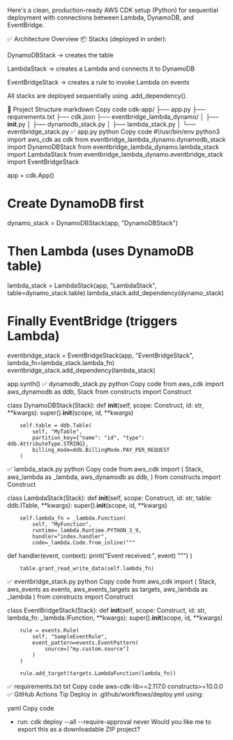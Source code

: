 
Here's a clean, production-ready AWS CDK setup (Python) for sequential deployment with connections between Lambda, DynamoDB, and EventBridge.

✅ Architecture Overview
📦 Stacks (deployed in order):

DynamoDBStack → creates the table

LambdaStack → creates a Lambda and connects it to DynamoDB

EventBridgeStack → creates a rule to invoke Lambda on events

All stacks are deployed sequentially using .add_dependency().

📁 Project Structure
markdown
Copy code
cdk-app/
├── app.py
├── requirements.txt
├── cdk.json
├── eventbridge_lambda_dynamo/
│   ├── __init__.py
│   ├── dynamodb_stack.py
│   ├── lambda_stack.py
│   └── eventbridge_stack.py
✅ app.py
python
Copy code
#!/usr/bin/env python3
import aws_cdk as cdk
from eventbridge_lambda_dynamo.dynamodb_stack import DynamoDBStack
from eventbridge_lambda_dynamo.lambda_stack import LambdaStack
from eventbridge_lambda_dynamo.eventbridge_stack import EventBridgeStack

app = cdk.App()

# Create DynamoDB first
dynamo_stack = DynamoDBStack(app, "DynamoDBStack")

# Then Lambda (uses DynamoDB table)
lambda_stack = LambdaStack(app, "LambdaStack", table=dynamo_stack.table)
lambda_stack.add_dependency(dynamo_stack)

# Finally EventBridge (triggers Lambda)
eventbridge_stack = EventBridgeStack(app, "EventBridgeStack", lambda_fn=lambda_stack.lambda_fn)
eventbridge_stack.add_dependency(lambda_stack)

app.synth()
✅ dynamodb_stack.py
python
Copy code
from aws_cdk import aws_dynamodb as ddb, Stack
from constructs import Construct

class DynamoDBStack(Stack):
    def __init__(self, scope: Construct, id: str, **kwargs):
        super().__init__(scope, id, **kwargs)

        self.table = ddb.Table(
            self, "MyTable",
            partition_key={"name": "id", "type": ddb.AttributeType.STRING},
            billing_mode=ddb.BillingMode.PAY_PER_REQUEST
        )
✅ lambda_stack.py
python
Copy code
from aws_cdk import (
    Stack,
    aws_lambda as _lambda,
    aws_dynamodb as ddb,
)
from constructs import Construct

class LambdaStack(Stack):
    def __init__(self, scope: Construct, id: str, table: ddb.ITable, **kwargs):
        super().__init__(scope, id, **kwargs)

        self.lambda_fn = _lambda.Function(
            self, "MyFunction",
            runtime=_lambda.Runtime.PYTHON_3_9,
            handler="index.handler",
            code=_lambda.Code.from_inline("""
def handler(event, context):
    print("Event received:", event)
""")
        )

        table.grant_read_write_data(self.lambda_fn)
✅ eventbridge_stack.py
python
Copy code
from aws_cdk import (
    Stack,
    aws_events as events,
    aws_events_targets as targets,
    aws_lambda as _lambda
)
from constructs import Construct

class EventBridgeStack(Stack):
    def __init__(self, scope: Construct, id: str, lambda_fn: _lambda.IFunction, **kwargs):
        super().__init__(scope, id, **kwargs)

        rule = events.Rule(
            self, "SampleEventRule",
            event_pattern=events.EventPattern(
                source=["my.custom.source"]
            )
        )

        rule.add_target(targets.LambdaFunction(lambda_fn))
✅ requirements.txt
txt
Copy code
aws-cdk-lib==2.117.0
constructs>=10.0.0
✅ GitHub Actions Tip
Deploy in .github/workflows/deploy.yml using:

yaml
Copy code
- run: cdk deploy --all --require-approval never
Would you like me to export this as a downloadable ZIP project?








